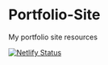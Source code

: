 # Portfolio-Site

My portfolio site resources

[![Netlify Status](https://api.netlify.com/api/v1/badges/031c10d8-578f-4816-9f17-43cd038cf3e7/deploy-status)](https://app.netlify.com/sites/jonathan-birnbaum/deploys)
